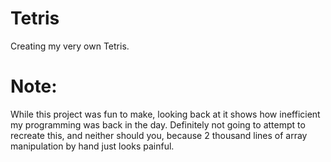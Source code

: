 # Tetris
Creating my very own Tetris.

# Note:
While this project was fun to make, looking back at it shows how inefficient my programming was back in the day.
Definitely not going to attempt to recreate this, and neither should you, because 2 thousand lines of array manipulation by hand just looks painful.
